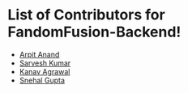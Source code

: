 # List of Contributors for FandomFusion-Backend!

-   [Arpit Anand](https://github.com/Buddha-11)
-   [Sarvesh Kumar](https://github.com/Sarvesh0955/)
-   [Kanav Agrawal](https://github.com/HGRgamer/)
-   [Snehal Gupta](https://github.com/Snehalgupta-07/)
